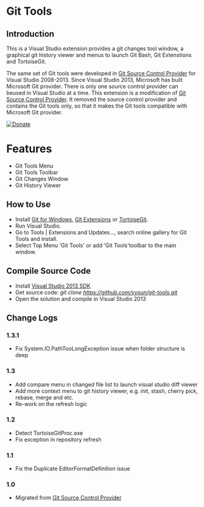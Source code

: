 # Git Tools

## Introduction

This is a Visual Studio extension provides a git changes tool window, a graphical git history viewer and menus to launch Git Bash, Git Extenstions and TortoiseGit.

The same set of Git tools were developed in [Git Source Control Provider](https://visualstudiogallery.msdn.microsoft.com/63a7e40d-4d71-4fbb-a23b-d262124b8f4c) for Visual Studio 2008-2013. Since Visual Studio 2013, Microsoft has built Microsoft Git provider. There is only one source control provider can beused in Visual Studio at a time. This extension is a modification of [Git Source Control Provider](https://visualstudiogallery.msdn.microsoft.com/63a7e40d-4d71-4fbb-a23b-d262124b8f4c). It removed the source control provider and contains the Git tools only, so that it makes the Git tools compatible with Microsoft Git provider.

[![Donate](https://www.paypalobjects.com/en_US/i/btn/btn_donate_SM.gif)](https://www.paypal.com/cgi-bin/webscr?cmd=_donations&business=KBCLF3PZD6C98&lc=US&item_name=Git%20Source%20Control%20Provider&currency_code=USD&bn=PP%2dDonationsBF%3abtn_donate_SM%2egif%3aNonHosted)

# Features

* Git Tools Menu
* Git Tools Toolbar
* Git Changes Window
* Git History Viewer

## How to Use

* Install [Git for Windows](http://code.google.com/p/msysgit), [Git Extensions](http://code.google.com/p/gitextensions) or [TortoiseGit](http://code.google.com/p/tortoisegit).
* Run Visual Studio. 
* Go to Tools | Extensions and Updates..., search online gallery for Git Tools and install. 
* Select Top Menu 'Git Tools' or add 'Git Tools'toolbar to the main window.

## Compile Source Code

* Install [Visual Studio 2013 SDK](http://www.microsoft.com/en-ca/download/details.aspx?id=40758)
* Get source code: _git clone https://github.com/yysun/git-tools.git_
* Open the solution and compile in Visual Studio 2013

## Change Logs

### 1.3.1

* Fix System.IO.PathTooLongException issue when folder structure is deep

### 1.3

* Add compare menu in changed file list to launch visual studio diff viewer
* Add more context menu to git history viewer, e.g. init, stash, cherry pick, rebase, merge and etc.
* Re-work on the refresh logic

### 1.2

* Detect TortoiseGitProc.exe
* Fix exception in repository refresh

### 1.1

* Fix the Duplicate EditorFormatDefinition issue

### 1.0

* Migrated from [Git Source Control Provider](https://github.com/yysun/Git-Source-Control-Provider)
